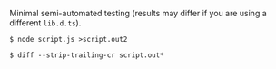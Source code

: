 Minimal semi-automated testing (results may differ if you are using a different `lib.d.ts`).
```
$ node script.js >script.out2

$ diff --strip-trailing-cr script.out*
```
